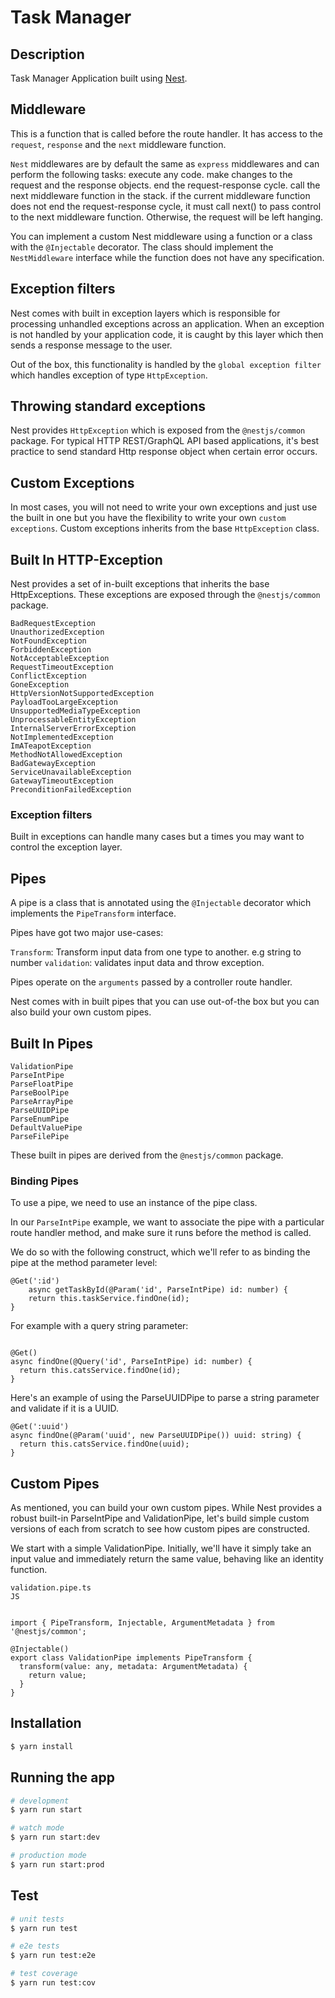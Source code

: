 # Task Manager


## Description
Task Manager Application built using [Nest](http://nestjs.com/).

## Middleware

This is a function that is called before the route handler.
It has access to the `request`, `response` and the `next` middleware function.

`Nest` middlewares are by default the same as `express` middlewares and can perform the following tasks:
    execute any code.
    make changes to the request and the response objects.
    end the request-response cycle.
    call the next middleware function in the stack.
    if the current middleware function does not end the request-response cycle, it must call next() to pass control to the next middleware function. Otherwise, the request will be left hanging.

You can implement a custom Nest middleware using a function or a class with the `@Injectable` decorator. The class should implement the `NestMiddleware` interface while the function does not have any specification.

## Exception filters

Nest comes with built in exception layers which is responsible for processing unhandled exceptions across an application.
When an exception is not handled by your application code, it is caught by this layer which then sends a response message to the user.

Out of the box, this functionality is handled by the `global exception filter`  which handles exception of type `HttpException`.

## Throwing standard exceptions

Nest provides `HttpException` which is exposed from the `@nestjs/common` package.
For typical HTTP REST/GraphQL API based applications, it's best practice to send standard Http response object when certain error occurs.

## Custom Exceptions
In most cases, you will not need to write your own exceptions and just use the built in one but you have the flexibility to write your own `custom exceptions`.
Custom exceptions inherits from the base `HttpException` class.

## Built In HTTP-Exception

Nest provides a set of in-built exceptions that inherits the base  HttpExceptions. These exceptions are exposed through the `@nestjs/common` package.

    BadRequestException
    UnauthorizedException
    NotFoundException
    ForbiddenException
    NotAcceptableException
    RequestTimeoutException
    ConflictException
    GoneException
    HttpVersionNotSupportedException
    PayloadTooLargeException
    UnsupportedMediaTypeException
    UnprocessableEntityException
    InternalServerErrorException
    NotImplementedException
    ImATeapotException
    MethodNotAllowedException
    BadGatewayException
    ServiceUnavailableException
    GatewayTimeoutException
    PreconditionFailedException

### Exception filters

Built in exceptions can handle many cases but a times you may want to control the exception layer.



## Pipes

A pipe is a class that is annotated using the `@Injectable` decorator which implements the `PipeTransform` interface.

Pipes have got two major use-cases:

  `Transform`:  Transform input data from one type to another. e.g string to number
  `validation`: validates input data and throw exception.

Pipes operate on the `arguments` passed by a controller route handler. 

Nest comes with in built pipes that you can use out-of-the box  but you can also build your own custom pipes.

## Built In Pipes
    ValidationPipe
    ParseIntPipe
    ParseFloatPipe
    ParseBoolPipe
    ParseArrayPipe
    ParseUUIDPipe
    ParseEnumPipe
    DefaultValuePipe
    ParseFilePipe
These built in pipes are derived from the `@nestjs/common` package.

### Binding Pipes
To use a pipe, we need to use an instance of the pipe class.

In our `ParseIntPipe` example, we want to associate the pipe with a particular route handler method, and make sure it runs before the method is called. 

We do so with the following construct, which we'll refer to as binding the pipe at the method parameter level:

```
@Get(':id')
    async getTaskById(@Param('id', ParseIntPipe) id: number) {
    return this.taskService.findOne(id);
}
```

For example with a query string parameter:

```

@Get()
async findOne(@Query('id', ParseIntPipe) id: number) {
  return this.catsService.findOne(id);
}
```

Here's an example of using the ParseUUIDPipe to parse a string parameter and validate if it is a UUID.
```
@Get(':uuid')
async findOne(@Param('uuid', new ParseUUIDPipe()) uuid: string) {
  return this.catsService.findOne(uuid);
}
```

## Custom Pipes
As mentioned, you can build your own custom pipes. While Nest provides a robust built-in ParseIntPipe and ValidationPipe, let's build simple custom versions of each from scratch to see how custom pipes are constructed.

We start with a simple ValidationPipe. Initially, we'll have it simply take an input value and immediately return the same value, behaving like an identity function.

```
validation.pipe.ts
JS


import { PipeTransform, Injectable, ArgumentMetadata } from '@nestjs/common';

@Injectable()
export class ValidationPipe implements PipeTransform {
  transform(value: any, metadata: ArgumentMetadata) {
    return value;
  }
}
```



## Installation

```bash
$ yarn install
```

## Running the app

```bash
# development
$ yarn run start

# watch mode
$ yarn run start:dev

# production mode
$ yarn run start:prod
```

## Test

```bash
# unit tests
$ yarn run test

# e2e tests
$ yarn run test:e2e

# test coverage
$ yarn run test:cov
```
